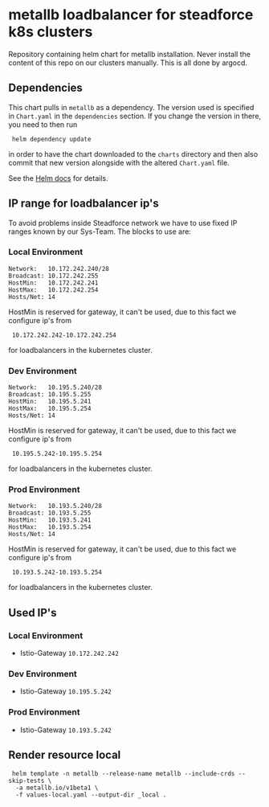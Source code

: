 # metallb loadbalancer for steadforce k8s clusters

Repository containing helm chart for metallb installation. Never install the content of this repo on our clusters manually. This is all done by argocd.

## Dependencies

This chart pulls in `metallb` as a dependency. The version
used is specified in `Chart.yaml` in the `dependencies` section.
If you change the version in there, you need to then run

```
 helm dependency update
```

in order to have the chart downloaded to the `charts` directory
and then also commit that new version alongside with the altered
`Chart.yaml` file.

See the [Helm docs](https://helm.sh/docs/topics/charts/#chart-dependencies)
for details.

## IP range for loadbalancer ip's

To avoid problems inside Steadforce network we have to use fixed IP ranges known by our Sys-Team.
The blocks to use are:

### Local Environment

```
Network:   10.172.242.240/28
Broadcast: 10.172.242.255  
HostMin:   10.172.242.241  
HostMax:   10.172.242.254  
Hosts/Net: 14
```

HostMin is reserved for gateway, it can't be used, due to this fact we configure ip's from

```
 10.172.242.242-10.172.242.254
```

for loadbalancers in the kubernetes cluster.

### Dev Environment

```
Network:   10.195.5.240/28
Broadcast: 10.195.5.255  
HostMin:   10.195.5.241  
HostMax:   10.195.5.254  
Hosts/Net: 14
```

HostMin is reserved for gateway, it can't be used, due to this fact we configure ip's from

```
 10.195.5.242-10.195.5.254
```

for loadbalancers in the kubernetes cluster.

### Prod Environment

```
Network:   10.193.5.240/28
Broadcast: 10.193.5.255  
HostMin:   10.193.5.241  
HostMax:   10.193.5.254  
Hosts/Net: 14  
```

HostMin is reserved for gateway, it can't be used, due to this fact we configure ip's from

```
 10.193.5.242-10.193.5.254
```

for loadbalancers in the kubernetes cluster.

## Used IP's

### Local Environment

* Istio-Gateway `10.172.242.242`

### Dev Environment

* Istio-Gateway `10.195.5.242`

### Prod Environment

* Istio-Gateway `10.193.5.242`

## Render resource local

```
 helm template -n metallb --release-name metallb --include-crds --skip-tests \
  -a metallb.io/v1beta1 \
  -f values-local.yaml --output-dir _local .
```
